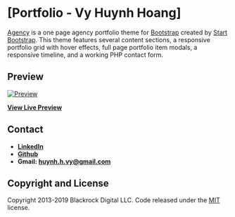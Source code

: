 # [Portfolio - Vy Huynh Hoang]

[Agency](https://startbootstrap.com/template-overviews/agency/) is a one page agency portfolio theme for [Bootstrap](http://getbootstrap.com/) created by [Start Bootstrap](http://startbootstrap.com/). This theme features several content sections, a responsive portfolio grid with hover effects, full page portfolio item modals, a responsive timeline, and a working PHP contact form.

## Preview

[![Preview](https://i.imgur.com/g2jWOxd.png)](https://vy-portfolio.netlify.com)

**[View Live Preview](https://vy-portfolio.netlify.com)**

## Contact

* **[LinkedIn](https://github.com/BlackrockDigital/startbootstrap-agency/issues)**
* **[Github](https://github.com/BlackrockDigital/startbootstrap-agency/issues)**
* **Gmail: huynh.h.vy@gmail.com**

## Copyright and License

Copyright 2013-2019 Blackrock Digital LLC. Code released under the [MIT](https://github.com/BlackrockDigital/startbootstrap-agency/blob/gh-pages/LICENSE) license.